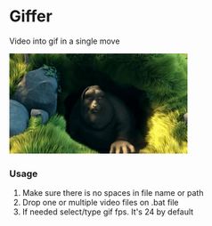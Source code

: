 #  Giffer
Video into gif in a single move 


![preview](https://github.com/tpkn/giffer/blob/master/preview.gif)


### Usage
1. Make sure there is no spaces in file name or path
2. Drop one or multiple video files on .bat file
3. If needed select/type gif fps. It's 24 by default